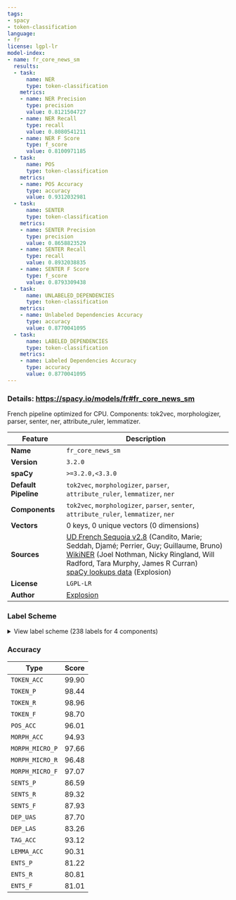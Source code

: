 ```yaml
---
tags:
- spacy
- token-classification
language:
- fr
license: lgpl-lr
model-index:
- name: fr_core_news_sm
  results:
  - task:
      name: NER
      type: token-classification
    metrics:
    - name: NER Precision
      type: precision
      value: 0.8121504727
    - name: NER Recall
      type: recall
      value: 0.8080541211
    - name: NER F Score
      type: f_score
      value: 0.8100971185
  - task:
      name: POS
      type: token-classification
    metrics:
    - name: POS Accuracy
      type: accuracy
      value: 0.9312032981
  - task:
      name: SENTER
      type: token-classification
    metrics:
    - name: SENTER Precision
      type: precision
      value: 0.8658823529
    - name: SENTER Recall
      type: recall
      value: 0.8932038835
    - name: SENTER F Score
      type: f_score
      value: 0.8793309438
  - task:
      name: UNLABELED_DEPENDENCIES
      type: token-classification
    metrics:
    - name: Unlabeled Dependencies Accuracy
      type: accuracy
      value: 0.8770041095
  - task:
      name: LABELED_DEPENDENCIES
      type: token-classification
    metrics:
    - name: Labeled Dependencies Accuracy
      type: accuracy
      value: 0.8770041095
---
```

### Details: https://spacy.io/models/fr#fr_core_news_sm

French pipeline optimized for CPU. Components: tok2vec, morphologizer, parser, senter, ner, attribute_ruler, lemmatizer.

| Feature | Description |
| --- | --- |
| **Name** | `fr_core_news_sm` |
| **Version** | `3.2.0` |
| **spaCy** | `>=3.2.0,<3.3.0` |
| **Default Pipeline** | `tok2vec`, `morphologizer`, `parser`, `attribute_ruler`, `lemmatizer`, `ner` |
| **Components** | `tok2vec`, `morphologizer`, `parser`, `senter`, `attribute_ruler`, `lemmatizer`, `ner` |
| **Vectors** | 0 keys, 0 unique vectors (0 dimensions) |
| **Sources** | [UD French Sequoia v2.8](https://github.com/UniversalDependencies/UD_French-Sequoia) (Candito, Marie; Seddah, Djamé; Perrier, Guy; Guillaume, Bruno)<br />[WikiNER](https://figshare.com/articles/Learning_multilingual_named_entity_recognition_from_Wikipedia/5462500) (Joel Nothman, Nicky Ringland, Will Radford, Tara Murphy, James R Curran)<br />[spaCy lookups data](https://github.com/explosion/spacy-lookups-data) (Explosion) |
| **License** | `LGPL-LR` |
| **Author** | [Explosion](https://explosion.ai) |

### Label Scheme

<details>

<summary>View label scheme (238 labels for 4 components)</summary>

| Component | Labels |
| --- | --- |
| **`morphologizer`** | `POS=PROPN`, `Gender=Fem\|Number=Sing\|POS=DET\|PronType=Dem`, `Gender=Fem\|Number=Sing\|POS=NOUN`, `Number=Plur\|POS=PRON\|Person=1`, `Mood=Ind\|Number=Sing\|POS=VERB\|Person=3\|Tense=Pres\|VerbForm=Fin`, `POS=SCONJ`, `POS=ADP`, `Definite=Def\|Gender=Masc\|Number=Sing\|POS=DET\|PronType=Art`, `NumType=Ord\|POS=ADJ`, `Gender=Masc\|Number=Sing\|POS=NOUN`, `POS=PUNCT`, `Gender=Masc\|Number=Sing\|POS=PROPN`, `Number=Plur\|POS=ADJ`, `Gender=Masc\|Number=Plur\|POS=NOUN`, `Definite=Ind\|Gender=Fem\|Number=Sing\|POS=DET\|PronType=Art`, `Number=Sing\|POS=ADJ`, `Mood=Ind\|Number=Sing\|POS=VERB\|Person=3\|Tense=Imp\|VerbForm=Fin`, `POS=ADV`, `Mood=Ind\|Number=Sing\|POS=AUX\|Person=3\|Tense=Past\|VerbForm=Fin`, `Gender=Fem\|Number=Sing\|POS=VERB\|Tense=Past\|VerbForm=Part\|Voice=Pass`, `Definite=Def\|Gender=Fem\|Number=Sing\|POS=DET\|PronType=Art`, `Gender=Fem\|Number=Sing\|POS=PROPN`, `Definite=Def\|Number=Sing\|POS=DET\|PronType=Art`, `NumType=Card\|POS=NUM`, `Definite=Def\|Number=Plur\|POS=DET\|PronType=Art`, `Gender=Masc\|Number=Plur\|POS=ADJ`, `POS=CCONJ`, `Gender=Fem\|Number=Plur\|POS=NOUN`, `Mood=Ind\|Number=Plur\|POS=VERB\|Person=3\|Tense=Past\|VerbForm=Fin`, `Gender=Masc\|Number=Sing\|POS=VERB\|Tense=Past\|VerbForm=Part`, `Gender=Fem\|Number=Plur\|POS=ADJ`, `POS=ADJ`, `Mood=Ind\|Number=Sing\|POS=VERB\|Person=3\|Tense=Past\|VerbForm=Fin`, `POS=PRON\|PronType=Rel`, `Number=Sing\|POS=DET\|Poss=Yes`, `Definite=Def\|Gender=Masc\|Number=Sing\|POS=ADP\|PronType=Art`, `Definite=Def\|Number=Plur\|POS=ADP\|PronType=Art`, `Definite=Ind\|Number=Plur\|POS=DET\|PronType=Art`, `Mood=Ind\|Number=Plur\|POS=AUX\|Person=3\|Tense=Past\|VerbForm=Fin`, `Gender=Masc\|Number=Plur\|POS=VERB\|Tense=Past\|VerbForm=Part\|Voice=Pass`, `Mood=Ind\|Number=Sing\|POS=AUX\|Person=3\|Tense=Pres\|VerbForm=Fin`, `POS=VERB\|VerbForm=Inf`, `Gender=Fem\|Number=Sing\|POS=ADJ`, `Gender=Masc\|Number=Sing\|POS=PRON\|Person=3`, `Number=Plur\|POS=DET`, `Mood=Ind\|Number=Plur\|POS=AUX\|Person=3\|Tense=Pres\|VerbForm=Fin`, `Gender=Masc\|Number=Sing\|POS=ADJ`, `Gender=Masc\|Number=Sing\|POS=DET\|PronType=Dem`, `POS=ADV\|PronType=Int`, `POS=VERB\|Tense=Pres\|VerbForm=Part`, `Gender=Fem\|Number=Sing\|POS=VERB\|Tense=Past\|VerbForm=Part`, `Definite=Ind\|Gender=Masc\|Number=Sing\|POS=DET\|PronType=Art`, `Gender=Masc\|POS=ADJ`, `Mood=Ind\|Number=Plur\|POS=VERB\|Person=3\|Tense=Fut\|VerbForm=Fin`, `Number=Plur\|POS=DET\|Poss=Yes`, `POS=AUX\|VerbForm=Inf`, `Gender=Masc\|Number=Sing\|POS=VERB\|Tense=Past\|VerbForm=Part\|Voice=Pass`, `Gender=Masc\|POS=VERB\|Tense=Past\|VerbForm=Part`, `POS=ADV\|Polarity=Neg`, `Definite=Ind\|Number=Sing\|POS=DET\|PronType=Art`, `Gender=Fem\|Number=Sing\|POS=PRON\|Person=3`, `POS=PRON\|Person=3\|Reflex=Yes`, `Gender=Masc\|POS=NOUN`, `POS=AUX\|Tense=Past\|VerbForm=Part`, `POS=PRON\|Person=3`, `Number=Plur\|POS=NOUN`, `NumType=Ord\|Number=Sing\|POS=ADJ`, `POS=VERB\|Tense=Past\|VerbForm=Part`, `POS=AUX\|Tense=Pres\|VerbForm=Part`, `Gender=Masc\|Number=Plur\|POS=VERB\|Tense=Past\|VerbForm=Part`, `Number=Sing\|POS=PRON\|Person=3`, `Number=Sing\|POS=NOUN`, `Gender=Masc\|Number=Plur\|POS=PRON\|Person=3`, `Mood=Ind\|Number=Plur\|POS=VERB\|Person=3\|Tense=Imp\|VerbForm=Fin`, `Gender=Fem\|NumType=Ord\|Number=Sing\|POS=ADJ`, `Number=Plur\|POS=PROPN`, `Number=Sing\|POS=PROPN`, `Mood=Ind\|Number=Sing\|POS=AUX\|Person=3\|Tense=Imp\|VerbForm=Fin`, `Mood=Ind\|Number=Plur\|POS=VERB\|Person=3\|Tense=Pres\|VerbForm=Fin`, `Gender=Masc\|Number=Plur\|POS=PRON\|PronType=Dem`, `Gender=Masc\|Number=Sing\|POS=DET`, `Gender=Fem\|Number=Sing\|POS=DET\|Poss=Yes`, `Gender=Masc\|POS=PRON`, `POS=NOUN`, `Mood=Ind\|Number=Sing\|POS=VERB\|Person=3\|Tense=Fut\|VerbForm=Fin`, `Mood=Ind\|Number=Sing\|POS=AUX\|Person=3\|Tense=Fut\|VerbForm=Fin`, `Mood=Ind\|Number=Plur\|POS=VERB\|Person=1\|Tense=Pres\|VerbForm=Fin`, `Number=Plur\|POS=PRON`, `Gender=Masc\|NumType=Ord\|Number=Plur\|POS=ADJ`, `Mood=Ind\|Number=Plur\|POS=AUX\|Person=3\|Tense=Fut\|VerbForm=Fin`, `Gender=Fem\|Number=Plur\|POS=VERB\|Tense=Past\|VerbForm=Part\|Voice=Pass`, `Number=Sing\|POS=PRON`, `Number=Sing\|POS=PRON\|PronType=Dem`, `Mood=Ind\|POS=VERB\|VerbForm=Fin`, `Number=Plur\|POS=DET\|PronType=Dem`, `Gender=Masc\|Number=Sing\|POS=PRON\|Person=3\|PronType=Prs`, `Gender=Masc\|Number=Plur\|POS=PRON\|Person=3\|PronType=Prs`, `Gender=Masc\|Number=Sing\|POS=PRON`, `Gender=Masc\|Number=Sing\|POS=PRON\|Person=3\|PronType=Dem`, `Number=Sing\|POS=PRON\|Person=2\|PronType=Prs`, `Gender=Masc\|Number=Sing\|POS=PRON\|PronType=Rel`, `Mood=Ind\|Number=Plur\|POS=AUX\|Person=3\|Tense=Imp\|VerbForm=Fin`, `Mood=Sub\|Number=Sing\|POS=AUX\|Person=3\|Tense=Pres\|VerbForm=Fin`, `Gender=Masc\|NumType=Ord\|Number=Sing\|POS=ADJ`, `POS=PRON`, `POS=NUM`, `Gender=Fem\|POS=NOUN`, `Gender=Fem\|Number=Plur\|POS=PRON`, `Number=Plur\|POS=PRON\|Person=3`, `Number=Sing\|POS=VERB\|Tense=Past\|VerbForm=Part`, `Number=Sing\|POS=PRON\|Person=1`, `Mood=Ind\|Number=Sing\|POS=VERB\|Person=1\|Tense=Pres\|VerbForm=Fin`, `Mood=Sub\|Number=Sing\|POS=VERB\|Person=3\|Tense=Past\|VerbForm=Fin`, `Gender=Fem\|Number=Sing\|POS=PRON`, `Gender=Fem\|Number=Sing\|POS=PRON\|Person=3\|PronType=Prs`, `Mood=Sub\|Number=Sing\|POS=VERB\|Person=3\|Tense=Pres\|VerbForm=Fin`, `POS=INTJ`, `Number=Plur\|POS=PRON\|Person=2`, `NumType=Card\|POS=PRON`, `Definite=Ind\|Gender=Fem\|Number=Plur\|POS=DET\|PronType=Art`, `Gender=Fem\|Number=Plur\|POS=VERB\|Tense=Past\|VerbForm=Part`, `NumType=Card\|POS=NOUN`, `POS=PRON\|PronType=Int`, `Gender=Fem\|Number=Plur\|POS=PRON\|Person=3`, `Gender=Fem\|Number=Sing\|POS=DET`, `Mood=Cnd\|Number=Sing\|POS=AUX\|Person=3\|Tense=Pres\|VerbForm=Fin`, `Gender=Fem\|Number=Plur\|POS=DET`, `Mood=Sub\|Number=Plur\|POS=VERB\|Person=3\|Tense=Pres\|VerbForm=Fin`, `Definite=Ind\|Gender=Masc\|Number=Plur\|POS=DET\|PronType=Art`, `Mood=Cnd\|Number=Sing\|POS=VERB\|Person=3\|Tense=Pres\|VerbForm=Fin`, `Gender=Masc\|Number=Sing\|POS=PRON\|PronType=Dem`, `Gender=Masc\|Number=Plur\|POS=PROPN`, `Mood=Cnd\|Number=Plur\|POS=VERB\|Person=3\|Tense=Pres\|VerbForm=Fin`, `Gender=Fem\|Number=Sing\|POS=PRON\|PronType=Dem`, `Number=Sing\|POS=DET`, `Gender=Masc\|NumType=Card\|Number=Plur\|POS=NOUN`, `Gender=Fem\|Number=Plur\|POS=PRON\|PronType=Dem`, `Mood=Ind\|POS=VERB\|Person=3\|Tense=Pres\|VerbForm=Fin`, `Gender=Fem\|POS=PRON`, `Gender=Masc\|POS=VERB\|Tense=Past\|VerbForm=Part\|Voice=Pass`, `Gender=Fem\|Number=Sing\|POS=PRON\|PronType=Rel`, `Mood=Ind\|Number=Sing\|POS=AUX\|Person=1\|Tense=Imp\|VerbForm=Fin`, `Mood=Cnd\|Number=Plur\|POS=VERB\|Person=1\|Tense=Pres\|VerbForm=Fin`, `Mood=Ind\|Number=Sing\|POS=AUX\|Person=1\|Tense=Pres\|VerbForm=Fin`, `Gender=Masc\|Number=Sing\|POS=AUX\|Tense=Past\|VerbForm=Part`, `POS=X`, `POS=SYM`, `Mood=Imp\|Number=Plur\|POS=VERB\|Person=2\|Tense=Pres\|VerbForm=Fin`, `Mood=Ind\|Number=Plur\|POS=VERB\|Person=2\|Tense=Pres\|VerbForm=Fin`, `Gender=Masc\|Number=Sing\|POS=DET\|PronType=Int`, `Gender=Fem\|Number=Plur\|POS=DET\|PronType=Int`, `POS=DET`, `Gender=Masc\|Number=Plur\|POS=PRON`, `Mood=Sub\|Number=Plur\|POS=AUX\|Person=3\|Tense=Pres\|VerbForm=Fin`, `Mood=Ind\|POS=VERB\|Person=3\|VerbForm=Fin`, `Number=Sing\|POS=VERB\|Tense=Past\|VerbForm=Part\|Voice=Pass`, `Mood=Cnd\|Number=Plur\|POS=VERB\|Person=2\|Tense=Pres\|VerbForm=Fin`, `Mood=Ind\|Number=Plur\|POS=AUX\|Person=2\|Tense=Pres\|VerbForm=Fin`, `Gender=Fem\|Number=Sing\|POS=DET\|PronType=Int`, `Gender=Masc\|Number=Plur\|POS=DET`, `Gender=Fem\|Number=Plur\|POS=PRON\|PronType=Rel`, `Number=Plur\|POS=VERB\|Tense=Past\|VerbForm=Part\|Voice=Pass`, `Gender=Masc\|Number=Plur\|POS=PRON\|PronType=Rel`, `POS=VERB\|Tense=Past\|VerbForm=Part\|Voice=Pass`, `Gender=Fem\|NumType=Ord\|Number=Plur\|POS=ADJ`, `Mood=Ind\|Number=Plur\|POS=VERB\|Person=2\|Tense=Fut\|VerbForm=Fin`, `Mood=Imp\|POS=VERB\|Tense=Pres\|VerbForm=Fin`, `Number=Plur\|POS=PRON\|Person=2\|Reflex=Yes`, `Mood=Cnd\|Number=Sing\|POS=VERB\|Person=1\|Tense=Pres\|VerbForm=Fin`, `Number=Plur\|POS=PRON\|Person=1\|Reflex=Yes`, `Gender=Masc\|NumType=Card\|Number=Sing\|POS=NOUN`, `Mood=Ind\|Number=Plur\|POS=AUX\|Person=1\|Tense=Pres\|VerbForm=Fin`, `Mood=Ind\|Number=Plur\|POS=AUX\|Person=1\|Tense=Fut\|VerbForm=Fin`, `Mood=Ind\|Number=Plur\|POS=VERB\|Person=1\|Tense=Fut\|VerbForm=Fin`, `Number=Sing\|POS=PRON\|Person=1\|Reflex=Yes`, `Mood=Ind\|Number=Plur\|POS=VERB\|Person=1\|Tense=Imp\|VerbForm=Fin`, `Mood=Ind\|Number=Plur\|POS=AUX\|Person=1\|Tense=Imp\|VerbForm=Fin`, `Mood=Ind\|Number=Sing\|POS=VERB\|Person=1\|Tense=Imp\|VerbForm=Fin`, `Mood=Sub\|Number=Sing\|POS=VERB\|Person=1\|Tense=Pres\|VerbForm=Fin`, `Gender=Masc\|POS=PROPN`, `Mood=Cnd\|Number=Plur\|POS=AUX\|Person=3\|Tense=Pres\|VerbForm=Fin`, `Number=Plur\|POS=PRON\|Person=1\|PronType=Prs`, `Mood=Sub\|Number=Sing\|POS=AUX\|Person=1\|Tense=Pres\|VerbForm=Fin`, `Number=Plur\|POS=PRON\|Person=2\|PronType=Prs`, `Mood=Ind\|Number=Sing\|POS=VERB\|Person=1\|Tense=Fut\|VerbForm=Fin`, `Gender=Fem\|Number=Plur\|POS=PRON\|Person=3\|PronType=Prs`, `Number=Sing\|POS=PRON\|Person=1\|PronType=Prs`, `Mood=Cnd\|Number=Sing\|POS=AUX\|Person=1\|Tense=Pres\|VerbForm=Fin`, `Mood=Sub\|Number=Plur\|POS=AUX\|Person=1\|Tense=Pres\|VerbForm=Fin`, `Mood=Imp\|Number=Plur\|POS=VERB\|Person=1\|Tense=Pres\|VerbForm=Fin`, `Mood=Sub\|Number=Plur\|POS=AUX\|Person=2\|Tense=Pres\|VerbForm=Fin`, `Mood=Ind\|Number=Plur\|POS=VERB\|Person=2\|Tense=Imp\|VerbForm=Fin`, `Mood=Ind\|Number=Sing\|POS=AUX\|Person=2\|Tense=Imp\|VerbForm=Fin`, `Number=Plur\|POS=VERB\|Tense=Past\|VerbForm=Part`, `Gender=Fem\|Number=Plur\|POS=PROPN`, `Gender=Masc\|NumType=Card\|POS=NUM` |
| **`parser`** | `ROOT`, `acl`, `acl:relcl`, `advcl`, `advmod`, `amod`, `appos`, `aux:pass`, `aux:tense`, `case`, `cc`, `ccomp`, `conj`, `cop`, `dep`, `det`, `expl:comp`, `expl:pass`, `expl:subj`, `fixed`, `flat:foreign`, `flat:name`, `iobj`, `mark`, `nmod`, `nsubj`, `nsubj:pass`, `nummod`, `obj`, `obl:agent`, `obl:arg`, `obl:mod`, `parataxis`, `punct`, `vocative`, `xcomp` |
| **`senter`** | `I`, `S` |
| **`ner`** | `LOC`, `MISC`, `ORG`, `PER` |

</details>

### Accuracy

| Type | Score |
| --- | --- |
| `TOKEN_ACC` | 99.90 |
| `TOKEN_P` | 98.44 |
| `TOKEN_R` | 98.96 |
| `TOKEN_F` | 98.70 |
| `POS_ACC` | 96.01 |
| `MORPH_ACC` | 94.93 |
| `MORPH_MICRO_P` | 97.66 |
| `MORPH_MICRO_R` | 96.48 |
| `MORPH_MICRO_F` | 97.07 |
| `SENTS_P` | 86.59 |
| `SENTS_R` | 89.32 |
| `SENTS_F` | 87.93 |
| `DEP_UAS` | 87.70 |
| `DEP_LAS` | 83.26 |
| `TAG_ACC` | 93.12 |
| `LEMMA_ACC` | 90.31 |
| `ENTS_P` | 81.22 |
| `ENTS_R` | 80.81 |
| `ENTS_F` | 81.01 |